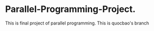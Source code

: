 # Parallel-Programming-Project.
This is final project of parallel programming. 
This is quocbao's branch
